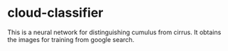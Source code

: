 # cloud-classifier
This is a neural network for distinguishing cumulus from cirrus. 
It obtains the images for training from google search.
